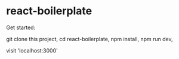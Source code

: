 # react-boilerplate

Get started:

git clone this project,
cd react-boilerplate,
npm install,
npm run dev,

visit 'localhost:3000'
